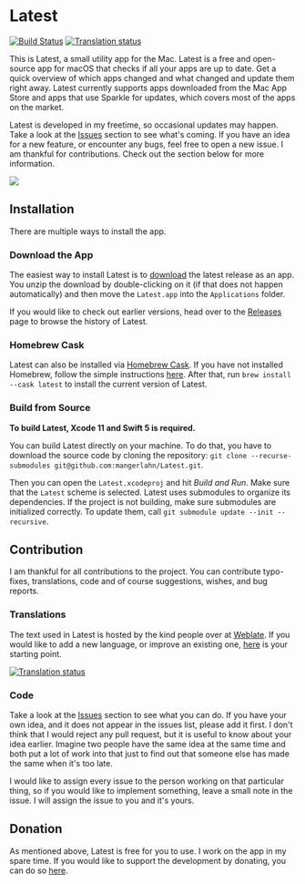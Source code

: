 # Latest
[![Build Status][image-1]][1] [![Translation status][image-2]][2] 

This is Latest, a small utility app for the Mac. Latest is a free and open-source app for macOS that checks if all your apps are up to date. Get a quick overview of which apps changed and what changed and update them right away. Latest currently supports apps downloaded from the Mac App Store and apps that use Sparkle for updates, which covers most of the apps on the market.

Latest is developed in my freetime, so occasional updates may happen. Take a look at the [Issues][3] section to see what's coming. If you have an idea for a new feature, or encounter any bugs, feel free to open a new issue. 
I am thankful for contributions. Check out the section below for more information.

![][image-3]

## Installation
There are multiple ways to install the app.

### Download the App
The easiest way to install Latest is to [download][4] the latest release as an app. You unzip the download by double-clicking on it (if that does not happen automatically) and then move the `Latest.app` into the `Applications` folder.

If you would like to check out earlier versions, head over to the [Releases][5] page to browse the history of Latest.

### Homebrew Cask
Latest can also be installed via [Homebrew Cask][6]. If you have not installed Homebrew, follow the simple instructions [here][7].
After that, run `brew install --cask latest` to install the current version of Latest.

### Build from Source
**To build Latest, Xcode 11 and Swift 5 is required.**

You can build Latest directly on your machine. To do that, you have to download the source code by cloning the repository: `git clone --recurse-submodules git@github.com:mangerlahn/Latest.git`.

Then you can open the `Latest.xcodeproj` and hit *Build and Run*. Make sure that the `Latest` scheme is selected. Latest uses submodules to organize its dependencies. If the project is not building, make sure submodules are initialized correctly. To update them, call `git submodule update --init --recursive`.

## Contribution
I am thankful for all contributions to the project. You can contribute typo-fixes, translations, code and of course suggestions, wishes, and bug reports. 

### Translations
The text used in Latest is hosted by the kind people over at [Weblate][8]. If you would like to add a new language, or improve an existing one, [here][9] is your starting point. 

[![Translation status][image-4]][10]

### Code
Take a look at the [Issues][11] section to see what you can do. If you have your own idea, and it does not appear in the issues list, please add it first. I don't think that I would reject any pull request, but it is useful to know about your idea earlier. Imagine two people have the same idea at the same time and both put a lot of work into that just to find out that someone else has made the same when it's too late.  

I would like to assign every issue to the person working on that particular thing, so if you would like to implement something, leave a small note in the issue. I will assign the issue to you and it's yours.

## Donation
As mentioned above, Latest is free for you to use. I work on the app in my spare time. If you would like to support the development by donating, you can do so [here][12].

[1]:	https://travis-ci.org/mangerlahn/Latest
[2]:	https://hosted.weblate.org/engage/latest/
[3]:	https://github.com/mangerlahn/latest/issues
[4]:	https://max.codes/latest/Latest.zip
[5]:	https://github.com/mangerlahn/Latest/releases
[6]:	https://github.com/Homebrew/homebrew-cask
[7]:	https://brew.sh
[8]:	https://weblate.org/
[9]:	https://hosted.weblate.org/engage/latest/
[10]:	https://hosted.weblate.org/engage/latest/
[11]:	https://github.com/mangerlahn/latest/issues
[12]:	https://max.codes/latest/donate

[image-1]:	https://travis-ci.org/mangerlahn/Latest.svg?branch=master
[image-2]:	https://hosted.weblate.org/widgets/latest/-/svg-badge.svg
[image-3]:	./latest.png
[image-4]:	https://hosted.weblate.org/widgets/latest/-/multi-auto.svg